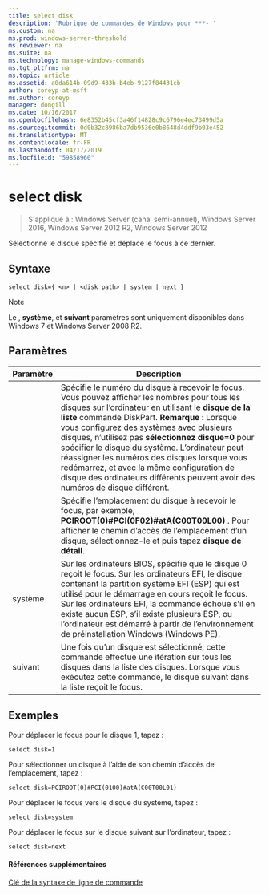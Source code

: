 ```yaml
---
title: select disk
description: 'Rubrique de commandes de Windows pour ***- '
ms.custom: na
ms.prod: windows-server-threshold
ms.reviewer: na
ms.suite: na
ms.technology: manage-windows-commands
ms.tgt_pltfrm: na
ms.topic: article
ms.assetid: a0da614b-09d9-433b-b4eb-9127f84431cb
author: coreyp-at-msft
ms.author: coreyp
manager: dongill
ms.date: 10/16/2017
ms.openlocfilehash: 6e8352b45cf3a46f14828c9c6796e4ec73499d5a
ms.sourcegitcommit: 0d0b32c8986ba7db9536e0b8648d4ddf9b03e452
ms.translationtype: MT
ms.contentlocale: fr-FR
ms.lasthandoff: 04/17/2019
ms.locfileid: "59858960"
---
```

# <a name="select-disk"></a>select disk

>S'applique à : Windows Server (canal semi-annuel), Windows Server 2016, Windows Server 2012 R2, Windows Server 2012

Sélectionne le disque spécifié et déplace le focus à ce dernier.  
  
  
  
## <a name="syntax"></a>Syntaxe  
  
```  
select disk={ <n> | <disk path> | system | next }  
```  
  
> [!NOTE]  
> Le **<disk path>**, **système**, et **suivant** paramètres sont uniquement disponibles dans Windows 7 et Windows Server 2008 R2.  
  
## <a name="parameters"></a>Paramètres  
  
|Paramètre|Description|  
|-------|--------|  
|<n>|Spécifie le numéro du disque à recevoir le focus. Vous pouvez afficher les nombres pour tous les disques sur l’ordinateur en utilisant le **disque de la liste** commande DiskPart. **Remarque :** Lorsque vous configurez des systèmes avec plusieurs disques, n’utilisez pas **sélectionnez disque\=0** pour spécifier le disque du système. L’ordinateur peut réassigner les numéros des disques lorsque vous redémarrez, et avec la même configuration de disque des ordinateurs différents peuvent avoir des numéros de disque différent.|  
|<disk path>|Spécifie l’emplacement du disque à recevoir le focus, par exemple, **PCIROOT\(0\)\#PCI\(0F02\)\#atA\(C00T00L00\)** . Pour afficher le chemin d’accès de l’emplacement d’un disque, sélectionnez-le et puis tapez **disque de détail**.|  
|système|Sur les ordinateurs BIOS, spécifie que le disque 0 reçoit le focus. Sur les ordinateurs EFI, le disque contenant la partition système EFI \(ESP\) qui est utilisé pour le démarrage en cours reçoit le focus. Sur les ordinateurs EFI, la commande échoue s’il en existe aucun ESP, s’il existe plusieurs ESP, ou l’ordinateur est démarré à partir de l’environnement de préinstallation Windows \(Windows PE\).|  
|suivant|Une fois qu’un disque est sélectionné, cette commande effectue une itération sur tous les disques dans la liste des disques. Lorsque vous exécutez cette commande, le disque suivant dans la liste reçoit le focus.|  
  
## <a name="BKMK_examples"></a>Exemples  
Pour déplacer le focus pour le disque 1, tapez :  
  
```  
select disk=1  
```  
  
Pour sélectionner un disque à l’aide de son chemin d’accès de l’emplacement, tapez :  
  
```  
select disk=PCIROOT(0)#PCI(0100)#atA(C00T00L01)  
```  
  
Pour déplacer le focus vers le disque du système, tapez :  
  
```  
select disk=system  
```  
  
Pour déplacer le focus sur le disque suivant sur l’ordinateur, tapez :  
  
```  
select disk=next  
```  
  
#### <a name="additional-references"></a>Références supplémentaires  
[Clé de la syntaxe de ligne de commande](command-line-syntax-key.md)  
  

  

